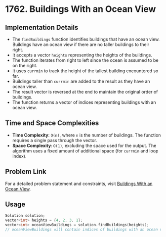 # 1762. Buildings With an Ocean View

## Implementation Details
- The `findBuildings` function identifies buildings that have an ocean view. Buildings have an ocean view if there are no taller buildings to their right.
- It accepts a vector `heights` representing the heights of the buildings.
- The function iterates from right to left since the ocean is assumed to be on the right.
- It uses `currmin` to track the height of the tallest building encountered so far.
- Buildings taller than `currmin` are added to the result as they have an ocean view.
- The result vector is reversed at the end to maintain the original order of buildings.
- The function returns a vector of indices representing buildings with an ocean view.

## Time and Space Complexities
- **Time Complexity**: `O(n)`, where `n` is the number of buildings. The function requires a single pass through the vector.
- **Space Complexity**: `O(1)`, excluding the space used for the output. The algorithm uses a fixed amount of additional space (for `currmin` and loop index).

## Problem Link
For a detailed problem statement and constraints, visit [Buildings With an Ocean View](https://leetcode.com/problems/buildings-with-an-ocean-view/description/).

## Usage
```cpp
Solution solution;
vector<int> heights = {4, 2, 3, 1};
vector<int> oceanViewBuildings = solution.findBuildings(heights);
// oceanViewBuildings will contain indices of buildings with an ocean view
